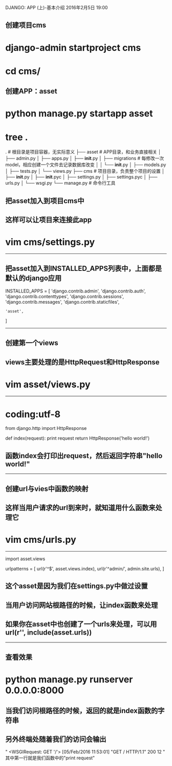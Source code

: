 DJANGO: APP (上)-基本介绍
2016年2月5日
19:00
 
## 创建项目cms
# django-admin startproject cms
# cd cms/
 
## 创建APP：asset
# python manage.py startapp asset
# tree .
.                              # 根目录是项目容器，无实际意义
├── asset                      # APP目录，和业务直接相关
│   ├── admin.py
│   ├── apps.py
│   ├── __init__.py
│   ├── migrations             # 每修改一次model，相应创建一个文件去记录数据库改变
│   │   └── __init__.py
│   ├── models.py
│   ├── tests.py
│   └── views.py
├── cms                        # 项目目录，负责整个项目的设置
│   ├── __init__.py
│   ├── __init__.pyc
│   ├── settings.py
│   ├── settings.pyc
│   ├── urls.py
│   └── wsgi.py
└── manage.py                  # 命令行工具
 
## 把asset加入到项目cms中
## 这样可以让项目来连接此app
# vim cms/settings.py
*************************************
## 把asset加入到INSTALLED_APPS列表中，上面都是默认的django应用
INSTALLED_APPS = [
    'django.contrib.admin',
    'django.contrib.auth',
    'django.contrib.contenttypes',
    'django.contrib.sessions',
    'django.contrib.messages',
    'django.contrib.staticfiles',
 
    'asset',
]
*************************************
 
## 创建第一个views
## views主要处理的是HttpRequest和HttpResponse
# vim asset/views.py
*************************************
# coding:utf-8
from django.http import HttpResponse
 
 
def index(request):
    print request
    return HttpResponse('hello world!')
 
## 函数index会打印出request，然后返回字符串"hello world!"
*************************************
 
## 创建url与vies中函数的映射
## 这样当用户请求的url到来时，就知道用什么函数来处理它
# vim cms/urls.py
*************************************
import asset.views
 
urlpatterns = [
    url(r'^$', asset.views.index), 
    url(r'^admin/', admin.site.urls),
]
 
## 这个asset是因为我们在settings.py中做过设置
## 当用户访问网站根路径的时候，让index函数来处理
## 如果你在asset中也创建了一个urls来处理，可以用url(r'', include(asset.urls))
*************************************
 
## 查看效果
# python manage.py runserver 0.0.0.0:8000

## 当我们访问根路径的时候，返回的就是index函数的字符串
## 另外终端处随着我们的访问会输出
"
<WSGIRequest: GET '/'>
[05/Feb/2016 11:53:01] "GET / HTTP/1.1" 200 12
"
其中第一行就是我们函数中的"print request"
